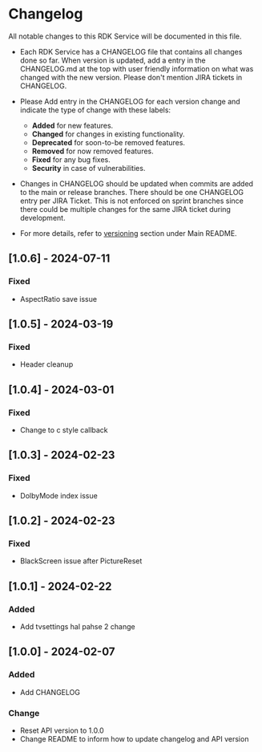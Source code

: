 # Changelog

All notable changes to this RDK Service will be documented in this file.

* Each RDK Service has a CHANGELOG file that contains all changes done so far. When version is updated, add a entry in the CHANGELOG.md at the top with user friendly information on what was changed with the new version. Please don't mention JIRA tickets in CHANGELOG. 

* Please Add entry in the CHANGELOG for each version change and indicate the type of change with these labels:
    * **Added** for new features.
    * **Changed** for changes in existing functionality.
    * **Deprecated** for soon-to-be removed features.
    * **Removed** for now removed features.
    * **Fixed** for any bug fixes.
    * **Security** in case of vulnerabilities.

* Changes in CHANGELOG should be updated when commits are added to the main or release branches. There should be one CHANGELOG entry per JIRA Ticket. This is not enforced on sprint branches since there could be multiple changes for the same JIRA ticket during development. 

* For more details, refer to [versioning](https://github.com/rdkcentral/rdkservices#versioning) section under Main README.
## [1.0.6] - 2024-07-11
### Fixed
- AspectRatio save issue

## [1.0.5] - 2024-03-19
### Fixed
- Header cleanup

## [1.0.4] - 2024-03-01
### Fixed
- Change to c style callback

## [1.0.3] - 2024-02-23
### Fixed
- DolbyMode index issue

## [1.0.2] - 2024-02-23
### Fixed
- BlackScreen issue after PictureReset

## [1.0.1] - 2024-02-22
### Added
- Add tvsettings hal pahse 2 change

## [1.0.0] - 2024-02-07
### Added
- Add CHANGELOG

### Change
- Reset API version to 1.0.0
- Change README to inform how to update changelog and API version
